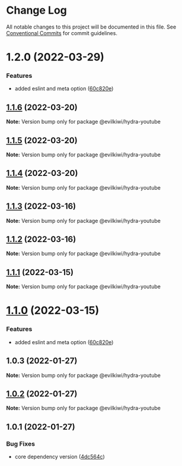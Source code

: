 # Change Log

All notable changes to this project will be documented in this file.
See [Conventional Commits](https://conventionalcommits.org) for commit guidelines.

# 1.2.0 (2022-03-29)


### Features

* added eslint and meta option ([60c820e](https://github.com/evilkiwi/hydra/commit/60c820e6c53250cdf3d35925a269e2142e2e89cf))





## [1.1.6](https://github.com/evilkiwi/hydra/compare/@evilkiwi/hydra-youtube@1.1.5...@evilkiwi/hydra-youtube@1.1.6) (2022-03-20)

**Note:** Version bump only for package @evilkiwi/hydra-youtube





## [1.1.5](https://github.com/evilkiwi/hydra/compare/@evilkiwi/hydra-youtube@1.1.4...@evilkiwi/hydra-youtube@1.1.5) (2022-03-20)

**Note:** Version bump only for package @evilkiwi/hydra-youtube





## [1.1.4](https://github.com/evilkiwi/hydra/compare/@evilkiwi/hydra-youtube@1.1.3...@evilkiwi/hydra-youtube@1.1.4) (2022-03-20)

**Note:** Version bump only for package @evilkiwi/hydra-youtube





## [1.1.3](https://github.com/evilkiwi/hydra/compare/@evilkiwi/hydra-youtube@1.1.2...@evilkiwi/hydra-youtube@1.1.3) (2022-03-16)

**Note:** Version bump only for package @evilkiwi/hydra-youtube





## [1.1.2](https://github.com/evilkiwi/hydra/compare/@evilkiwi/hydra-youtube@1.1.1...@evilkiwi/hydra-youtube@1.1.2) (2022-03-16)

**Note:** Version bump only for package @evilkiwi/hydra-youtube





## [1.1.1](https://github.com/evilkiwi/hydra/compare/@evilkiwi/hydra-youtube@1.1.0...@evilkiwi/hydra-youtube@1.1.1) (2022-03-15)

**Note:** Version bump only for package @evilkiwi/hydra-youtube





# [1.1.0](https://github.com/evilkiwi/hydra/compare/@evilkiwi/hydra-youtube@1.0.3...@evilkiwi/hydra-youtube@1.1.0) (2022-03-15)


### Features

* added eslint and meta option ([60c820e](https://github.com/evilkiwi/hydra/commit/60c820e6c53250cdf3d35925a269e2142e2e89cf))





## 1.0.3 (2022-01-27)

**Note:** Version bump only for package @evilkiwi/hydra-youtube





## [1.0.2](https://github.com/evilkiwi/hydra/compare/@evilkiwi/hydra-youtube@1.0.1...@evilkiwi/hydra-youtube@1.0.2) (2022-01-27)

**Note:** Version bump only for package @evilkiwi/hydra-youtube





## 1.0.1 (2022-01-27)


### Bug Fixes

* core dependency version ([4dc564c](https://github.com/evilkiwi/hydra/commit/4dc564cbff42c3780f0b32d1867a7dce97b27a28))
